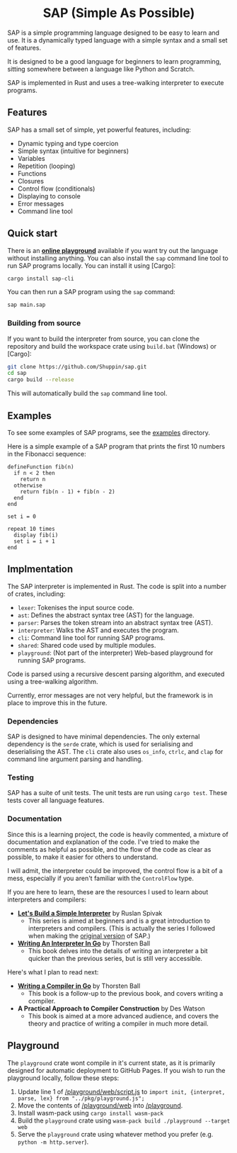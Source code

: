 <h1 align="center">
  SAP (Simple As Possible)
</h1>

SAP is a simple programming language designed to be easy to learn and use. It is a dynamically typed language with a simple syntax and a small set of features.

It is designed to be a good language for beginners to learn programming, sitting somewhere between a language like Python and Scratch.

SAP is implemented in Rust and uses a tree-walking interpreter to execute programs.

## Features

SAP has a small set of simple, yet powerful features, including:

- Dynamic typing and type coercion
- Simple syntax (intuitive for beginners)
- Variables
- Repetition (looping)
- Functions
- Closures
- Control flow (conditionals)
- Displaying to console
- Error messages
- Command line tool

## Quick start

There is an [**online playground**](https://shuppin.github.io/sap/) available if you want try out the language without installing anything. You can also install the `sap` command line tool to run SAP programs locally. You can install it using [Cargo]:

```sh
cargo install sap-cli
```

You can then run a SAP program using the `sap` command:

```sh
sap main.sap
```

### Building from source

If you want to build the interpreter from source, you can clone the repository and build the workspace crate using `build.bat` (Windows) or [Cargo]:

```sh
git clone https://github.com/Shuppin/sap.git
cd sap
cargo build --release
```

This will automatically build the `sap` command line tool.

## Examples

To see some examples of SAP programs, see the [examples](examples) directory.

Here is a simple example of a SAP program that prints the first 10 numbers in the Fibonacci sequence:

```sap
defineFunction fib(n)
  if n < 2 then
    return n
  otherwise
    return fib(n - 1) + fib(n - 2)
  end
end

set i = 0

repeat 10 times
  display fib(i)
  set i = i + 1
end
```

## Implmentation

The SAP interpreter is implemented in Rust. The code is split into a number of crates, including:

- `lexer`: Tokenises the input source code.
- `ast`: Defines the abstract syntax tree (AST) for the language.
- `parser`: Parses the token stream into an abstract syntax tree (AST).
- `interpreter`: Walks the AST and executes the program.
- `cli`: Command line tool for running SAP programs.
- `shared`: Shared code used by multiple modules.
- `playground`: (Not part of the interpreter) Web-based playground for running SAP programs.

Code is parsed using a recursive descent parsing algorithm, and executed using a tree-walking algorithm.

Currently, error messages are not very helpful, but the framework is in place to improve this in the future.

### Dependencies

SAP is designed to have minimal dependencies. The only external dependency is the `serde` crate, which is used for serialising and deserialising the AST. The `cli` crate also uses `os_info`, `ctrlc`, and `clap` for command line argument parsing and handling.

### Testing

SAP has a suite of unit tests. The unit tests are run using `cargo test`. These tests cover all language features.

### Documentation

Since this is a learning project, the code is heavily commented, a mixture of documentation and explanation of the code. I've tried to make the comments as helpful as possible, and the flow of the code as clear as possible, to make it easier for others to understand.

I will admit, the interpreter could be improved, the control flow is a bit of a mess, especially if you aren't familiar with the `ControlFlow` type.

If you are here to learn, these are the resources I used to learn about interpreters and compilers:

- [**Let's Build a Simple Interpreter**](https://ruslanspivak.com/lsbasi-part1/) by Ruslan Spivak
  - This series is aimed at beginners and is a great introduction to interpreters and compilers. (This is actually the series I followed when making the [original version](https://github.com/Shuppin/sap_legacy) of SAP.)
- [**Writing An Interpreter In Go**](https://interpreterbook.com/) by Thorsten Ball
  - This book delves into the details of writing an interpreter a bit quicker than the previous series, but is still very accessible.

Here's what I plan to read next:

- [**Writing a Compiler in Go**](https://compilerbook.com/) by Thorsten Ball
  - This book is a follow-up to the previous book, and covers writing a compiler.
- **A Practical Approach to Compiler Construction** by Des Watson
  - This book is aimed at a more advanced audience, and covers the theory and practice of writing a compiler in much more detail.

## Playground

The `playground` crate wont compile in it's current state, as it is primarily designed for automatic deployment to GitHub Pages. If you wish to run the playground locally, follow these steps:

1. Update line 1 of [/playground/web/script.js](playground/web/script.js) to `import init, {interpret, parse, lex} from "../pkg/playground.js";`
2. Move the contents of [/playground/web](playground/web) into [/playground](playground).
3. Install wasm-pack using `cargo install wasm-pack`
4. Build the `playground` crate using `wasm-pack build ./playground --target web`
5. Serve the `playground` crate using whatever method you prefer (e.g. `python -m http.server`).